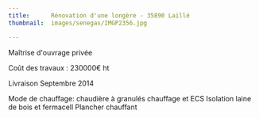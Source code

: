 ```yaml
---
title:      Rénovation d'une longère - 35890 Laillé
thumbnail:  images/senegas/IMGP2356.jpg

---
```


Maîtrise d'ouvrage privée

Coût des travaux : 230000€ ht

Livraison Septembre 2014

Mode de chauffage: chaudière à granulés chauffage et ECS
Isolation laine de bois et fermacell
Plancher chauffant
